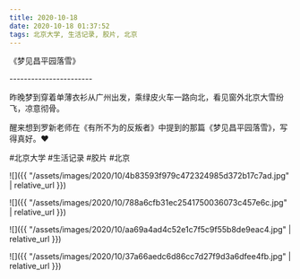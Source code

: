 ```yaml
---
title: 2020-10-18
date: 2020-10-18 01:37:52
tags: 北京大学, 生活记录, 胶片, 北京
---
```


<p>《梦见昌平园落雪》</p> 
<p>-----------------------</p> 
<p>昨晚梦到穿着单薄衣衫从广州出发，乘绿皮火车一路向北，看见窗外北京大雪纷飞，凉意彻骨。</p> 
<p>醒来想到罗新老师在《有所不为的反叛者》中提到的那篇《梦见昌平园落雪》，写得真好。❤️</p>

#北京大学 #生活记录 #胶片 #北京

![]({{ "/assets/images/2020/10/4b83593f979c472324985d372b17c7ad.jpg" | relative_url }})

![]({{ "/assets/images/2020/10/788a6cfb31ec2541750036073c457e6c.jpg" | relative_url }})

![]({{ "/assets/images/2020/10/aa69a4ad4c52e1c7f5c9f55b8de9eac4.jpg" | relative_url }})

![]({{ "/assets/images/2020/10/37a66aedc6d86cc7d27f9d3a6dfee4fb.jpg" | relative_url }})
